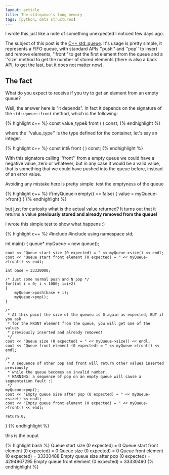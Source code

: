 ```yaml
---
layout: article
title: The std:queue's long memory
tags: [python, data structures]
---
```



I wrote this just like a note of something unexpected I noticed few days ago.

The subject of this post is the [C++ std::queue](http://www.cplusplus.com/reference/queue/queue/). It's usage is pretty simple, it represents a FIFO queue, with standard APIs ''push'' and ''pop'' to insert and remove elements, ''front'' to get the first element from the queue and a ''size' method to get the number of stored elements (there is also a back API, to get the last, but it does not matter now).

The fact
--------

What do you expect to receive if you try to get an element from an empty queue?

Well, the answer here is "it depends". In fact it depends on the signature of the `std::queue::front` method, which is the following:

{% highlight c++ %}
const value_type& front ( ) const;
{% endhighlight %}

where the ''value_type'' is the type defined for the container, let's say an integer.

{% highlight c++ %}
const int& front ( ) const;
{% endhighlight %}

With this signatore calling ''front'' from a empty queue we could have a negative value, zero or whatever, but in any case it would be a valid value, that is something that we could have pushed into the queue before, instead of an error value.

Avoiding any mistake here is pretty simple: test the emptyness of the queue

{% highlight c++ %}
if(myQueue->empty() == false)
{
    value = myQueue->front()
}
{% endhighlight %}

but just for curiosity what is the actual value returned? It turns out that it returns a value __previously stored and already removed from the queue!__

I wrote this simple test to show what happens :)

{% highlight c++ %}
#include <iostream>
#include <queue>
using namespace std;

int main()
{
    queue<int>* myQueue = new queue<int>();

    cout << "Queue start size (0 expected) = " << myQueue->size() << endl;
    cout << "Queue start front element (0 expected) = " << myQueue->front() << endl;

    int base = 33330000;

    /* Just some normal push and N pop */
    for(int i = 0; i < 1000; i=i+2)
    {
        myQueue->push(base + i);
        myQueue->pop();
    }

    /*
     * At this point the size of the queueu is 0 again as expected, BUT if you ask
     * for the FRONT element from the queue, you will get one of the values
     * previously inserted and already removed!
     */
    cout << "Queue size (0 expected) = " << myQueue->size() << endl;
    cout << "Queue front element (0 expected) = " << myQueue->front() << endl;

    /*
     * A sequence of other pop and front will return other values inserted previously
     * while the queue becomes an invalid number.
     * WARNING: a sequence of pop on an empty queue will cause a segmentation fault :)
     */
    myQueue->pop();
    cout << "Empty queue size after pop (0 expected) = " << myQueue->size() << endl;
    cout << "Empty queue front element (0 expected) = " << myQueue->front() << endl;

    return 0;
}
{% endhighlight %}

this is the ouput

{% highlight bash %}
Queue start size (0 expected) = 0
Queue start front element (0 expected) = 0
Queue size (0 expected) = 0
Queue front element (0 expected) = 33330488
Empty queue size after pop (0 expected) = 4294967295
Empty queue front element (0 expected) = 33330490
{% endhighlight %}

